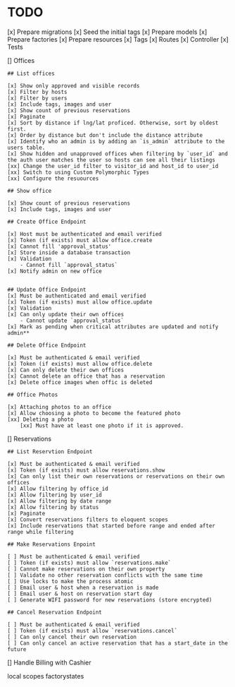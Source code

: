 # TODO
[x] Prepare migrations
[x] Seed the initial tags
[x] Prepare models
[x] Prepare factories
[x] Prepare resources
[x] Tags
    [x] Routes
    [x] Controller
    [x] Tests    


[] Offices
    
    ## List offices
    
    [x] Show only approved and visible records
    [x] Filter by hosts
    [x] Filter by users
    [x] Include tags, images and user
    [x] Show count of previous reservations
    [x] Paginate
    [x] Sort by distance if lng/lat proficed. Otherwise, sort by oldest first.
    [x] Order by distance but don't include the distance attribute
    [x] Identify who an admin is by adding an `is_admin` attribute to the users table.
    [x] Show hidden and unapproved offices when filtering by `user_id` and the auth user matches the user so hosts can see all their listings
    [xx] Change the user_id filter to visitor_id and host_id to user_id
    [xx] Switch to using Custom Polymorphic Types
    [xx] Configure the resuources
    
    ## Show office
    
    [x] Show count of previous reservations
    [x] Include tags, images and user
    
    ## Create Office Endpoint
    
    [x] Host must be authenticated and email verified
    [x] Token (if exists) must allow office.create
    [x] Cannot fill 'approval_status'
    [x] Store inside a database transaction 
    [x] Validation
        - Cannot fill `approval_status`
    [x] Notify admin on new office
    

    ## Update Office Endpoint
    [x] Must be authenticated and email verified
    [x] Token (if exists) must allow office.update
    [x] Validation
    [x] Can only update their own offices
        - Cannot update `approval_status`
    [x] Mark as pending when critical attributes are updated and notify admin**
    
    ## Delete Office Endpoint
    
    [x] Must be authenticated & email verified
    [x] Token (if exists) must allow office.delete
    [x] Can only delete their own offices
    [x] Cannot delete an office that has a reservation
    [x] Delete office images when offic is deleted
    
    ## Office Photos

    [x] Attaching photos to an office
    [x] Allow choosing a photo to become the featured photo
    [xx] Deleting a photo
        [xx] Must have at least one photo if it is approved.

[] Reservations
    
    ## List Reservtion Endpoint
    
    [x] Must be authenticated & email verified
    [x] Token (if exists) must allow reservations.show
    [x] Can only list their own reservations or reservations on their own offices
    [x] Allow filtering by office_id    
    [x] Allow filtering by user_id    
    [x] Allow filtering by date range    
    [x] Allow filtering by status   
    [x] Paginate
    [x] Convert reservations filters to eloquent scopes
    [x] Include reservations that started before range and ended after range while filtering

    ## Make Reservations Enpoint
    
    [ ] Must be authenticated & email verified
    [ ] Token (if exists) must allow `reservations.make`
    [ ] Cannot make reservations on their own property
    [ ] Validate no other reservation conflicts with the same time
    [ ] Use locks to make the process atomic
    [ ] Email user & host when a reservation is made
    [ ] Email user & host on reservation start day
    [ ] Generate WIFI password for new reservations (store encrypted)

    ## Cancel Reservation Endpoint

    [ ] Must be authenticated & email verified
    [ ] Token (if exists) must allow `reservations.cancel`
    [ ] Can only cancel their own reservation
    [ ] Can only cancel an active reservation that has a start_date in the future

[] Handle Billing with Cashier

local scopes
factorystates